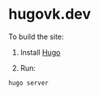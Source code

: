 # hugovk.dev

To build the site:

1. Install [Hugo](https://gohugo.io/installation/)

2. Run:

```bash
hugo server
```
